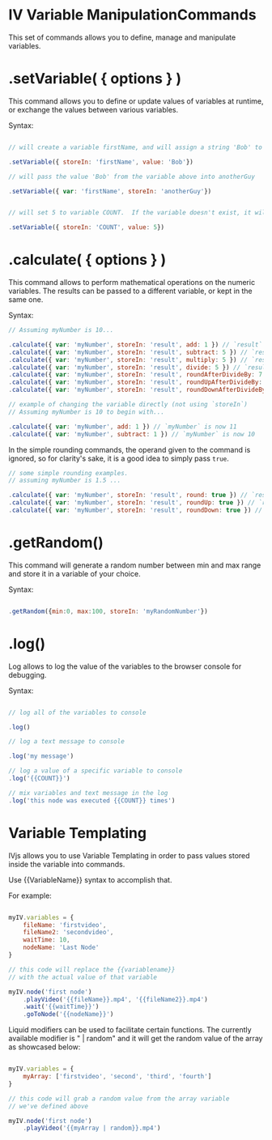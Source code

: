 # IV Variable ManipulationCommands

This set of commands allows you to define, manage and manipulate variables.


# .setVariable( { options } )

This command allows you to define or update values of variables at runtime, or exchange the values between various variables.

Syntax:

```javascript

// will create a variable firstName, and will assign a string 'Bob' to it at runtime

.setVariable({ storeIn: 'firstName', value: 'Bob'})

// will pass the value 'Bob' from the variable above into anotherGuy

.setVariable({ var: 'firstName', storeIn: 'anotherGuy'})


// will set 5 to variable COUNT.  If the variable doesn't exist, it will create it.

.setVariable({ storeIn: 'COUNT', value: 5})

```


# .calculate( { options } )

This command allows to perform mathematical operations on the numeric variables.  The results can be passed to a different variable, or kept in the same one.

Syntax:

```javascript
// Assuming myNumber is 10...

.calculate({ var: 'myNumber', storeIn: 'result', add: 1 }) // `result` is now 11
.calculate({ var: 'myNumber', storeIn: 'result', subtract: 5 }) // `result` is now 5
.calculate({ var: 'myNumber', storeIn: 'result', multiply: 5 }) // `result` is now 50
.calculate({ var: 'myNumber', storeIn: 'result', divide: 5 }) // `result` is now 2
.calculate({ var: 'myNumber', storeIn: 'result', roundAfterDivideBy: 7 }) // `result` is now 1
.calculate({ var: 'myNumber', storeIn: 'result', roundUpAfterDivideBy: 7 }) // `result` is now 2
.calculate({ var: 'myNumber', storeIn: 'result', roundDownAfterDivideBy: 7 }) // `result` is now 1
```

```javascript
// example of changing the variable directly (not using `storeIn`)
// Assuming myNumber is 10 to begin with...

.calculate({ var: 'myNumber', add: 1 }) // `myNumber` is now 11
.calculate({ var: 'myNumber', subtract: 1 }) // `myNumber` is now 10
```

In the simple rounding commands, the operand given to the command is ignored, so for clarity's sake, it is a good idea to simply pass `true`.
```javascript
// some simple rounding examples.
// assuming myNumber is 1.5 ...

.calculate({ var: 'myNumber', storeIn: 'result', round: true }) // `result` is now 2
.calculate({ var: 'myNumber', storeIn: 'result', roundUp: true }) // `result` is now 2
.calculate({ var: 'myNumber', storeIn: 'result', roundDown: true }) // `result` is now 1
```
# .getRandom()

This command will generate a random number between min and max range and store it in a variable of your choice.


Syntax:

```javascript

.getRandom({min:0, max:100, storeIn: 'myRandomNumber'})

```

# .log()

Log allows to log the value of the variables to the browser console for debugging.


Syntax:

```javascript

// log all of the variables to console

.log()

// log a text message to console

.log('my message')

// log a value of a specific variable to console
.log('{{COUNT}}')

// mix variables and text message in the log
.log('this node was executed {{COUNT}} times')


```

# Variable Templating

IVjs allows you to use Variable Templating in order to pass values stored inside the variable into commands.

Use {{VariableName}} syntax to accomplish that.

For example:

```javascript

myIV.variables = {
    fileName: 'firstvideo',
    fileName2: 'secondvideo',
    waitTime: 10,
    nodeName: 'Last Node'
}

// this code will replace the {{variablename}}
// with the actual value of that variable

myIV.node('first node')
    .playVideo('{{fileName}}.mp4', '{{fileName2}}.mp4')
    .wait('{{waitTime}}')
    .goToNode('{{nodeName}}')

```

Liquid modifiers can be used to facilitate certain functions.  The currently available modifier is " | random" and it will get the random value of the array as showcased below:

```javascript

myIV.variables = {
    myArray: ['firstvideo', 'second', 'third', 'fourth']
}

// this code will grab a random value from the array variable
// we've defined above

myIV.node('first node')
    .playVideo('{{myArray | random}}.mp4')

```

